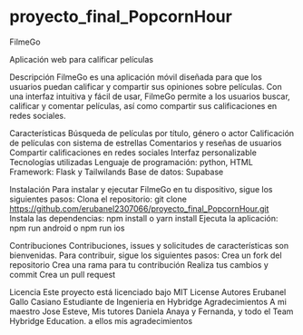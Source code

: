 # proyecto_final_PopcornHour

FilmeGo

Aplicación web para calificar películas

Descripción
FilmeGo es una aplicación móvil diseñada para que los usuarios puedan calificar y compartir sus opiniones sobre películas. Con una interfaz intuitiva y fácil de usar, FilmeGo permite a los usuarios buscar, calificar y comentar películas, así como compartir sus calificaciones en redes sociales.

Características
Búsqueda de películas por título, género o actor
Calificación de películas con sistema de estrellas
Comentarios y reseñas de usuarios
Compartir calificaciones en redes sociales
Interfaz personalizable
Tecnologías utilizadas
Lenguaje de programación: python, HTML
Framework: Flask y Tailwilands
Base de datos: Supabase

Instalación
Para instalar y ejecutar FilmeGo en tu dispositivo, sigue los siguientes pasos:
Clona el repositorio: git clone https://github.com/erubanel2307066/proyecto_final_PopcornHour.git
Instala las dependencias: npm install o yarn install
Ejecuta la aplicación: npm run android o npm run ios

Contribuciones
Contribuciones, issues y solicitudes de características son bienvenidas. Para contribuir, sigue los siguientes pasos:
Crea un fork del repositorio
Crea una rama para tu contribución
Realiza tus cambios y commit
Crea un pull request

Licencia
Este proyecto está licenciado bajo MIT License
Autores
Erubanel Gallo Casiano
Estudiante de Ingenieria en Hybridge 
Agradecimientos
A mi maestro Jose Esteve, Mis tutores Daniela Anaya y Fernanda, y todo el Team Hybridge Education. a ellos mis agradecimientos 
